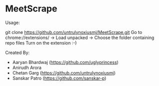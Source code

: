 # MeetScrape

Usage:

git clone https://github.com/untrulynoxiusmj/MeetScrape.git
Go to chrome://extensions/
-> Load unpacked
-> Choose the folder containing repo files
Turn on the extension
:-)


Created By:
- Aaryan Bhardwaj (https://github.com/uglyprincess)
- Anirudh Arora
- Chetan Garg (https://github.com/untrulynoxiusmj)
- Sanskar Patro (https://github.com/sanskar-p)
